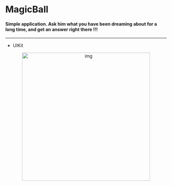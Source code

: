 # MagicBall

#### Simple application. Ask him what you have been dreaming about for a long time, and get an answer right there !!!

---

- UIKit

<div id="header" align="center">

<img src="MagicBallSwift/SupportingFiles/Assets/magicBall2png/magicBall2png.png" alt="img" width="400"/>

</div>
